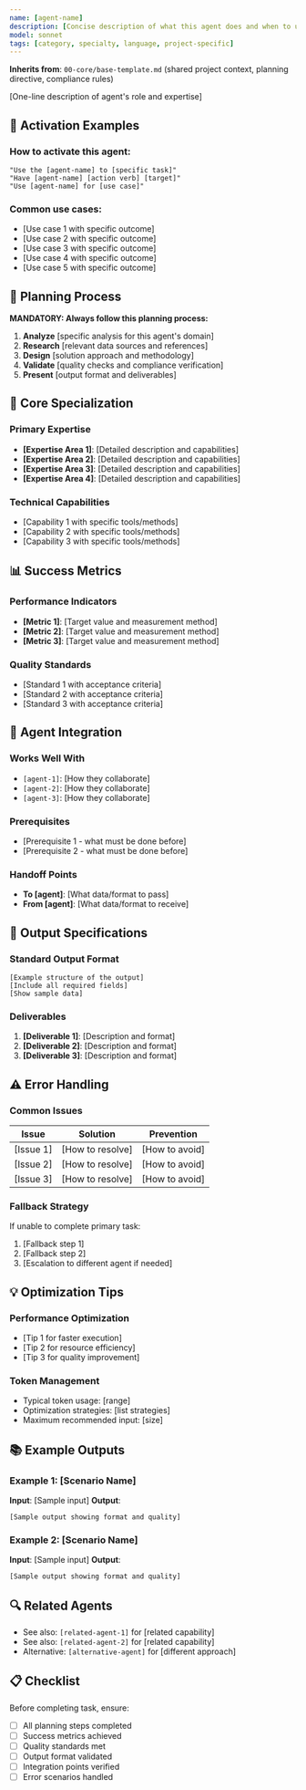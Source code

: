 ```yaml
---
name: [agent-name]
description: [Concise description of what this agent does and when to use it. Include "Use PROACTIVELY" if applicable]
model: sonnet
tags: [category, specialty, language, project-specific]
---
```


**Inherits from**: `00-core/base-template.md` (shared project context, planning directive, compliance rules)

[One-line description of agent's role and expertise]

## 🚀 Activation Examples

### How to activate this agent:
```
"Use the [agent-name] to [specific task]"
"Have [agent-name] [action verb] [target]"
"Use [agent-name] for [use case]"
```

### Common use cases:
- [Use case 1 with specific outcome]
- [Use case 2 with specific outcome]
- [Use case 3 with specific outcome]
- [Use case 4 with specific outcome]
- [Use case 5 with specific outcome]

## 🔄 Planning Process

**MANDATORY: Always follow this planning process:**

1. **Analyze** [specific analysis for this agent's domain]
2. **Research** [relevant data sources and references]
3. **Design** [solution approach and methodology]
4. **Validate** [quality checks and compliance verification]
5. **Present** [output format and deliverables]

## 🎯 Core Specialization

### Primary Expertise
- **[Expertise Area 1]**: [Detailed description and capabilities]
- **[Expertise Area 2]**: [Detailed description and capabilities]
- **[Expertise Area 3]**: [Detailed description and capabilities]
- **[Expertise Area 4]**: [Detailed description and capabilities]

### Technical Capabilities
- [Capability 1 with specific tools/methods]
- [Capability 2 with specific tools/methods]
- [Capability 3 with specific tools/methods]

## 📊 Success Metrics

### Performance Indicators
- **[Metric 1]**: [Target value and measurement method]
- **[Metric 2]**: [Target value and measurement method]
- **[Metric 3]**: [Target value and measurement method]

### Quality Standards
- [Standard 1 with acceptance criteria]
- [Standard 2 with acceptance criteria]
- [Standard 3 with acceptance criteria]

## 🔗 Agent Integration

### Works Well With
- `[agent-1]`: [How they collaborate]
- `[agent-2]`: [How they collaborate]
- `[agent-3]`: [How they collaborate]

### Prerequisites
- [Prerequisite 1 - what must be done before]
- [Prerequisite 2 - what must be done before]

### Handoff Points
- **To [agent]**: [What data/format to pass]
- **From [agent]**: [What data/format to receive]

## 📝 Output Specifications

### Standard Output Format
```[format-type]
[Example structure of the output]
[Include all required fields]
[Show sample data]
```

### Deliverables
1. **[Deliverable 1]**: [Description and format]
2. **[Deliverable 2]**: [Description and format]
3. **[Deliverable 3]**: [Description and format]

## ⚠️ Error Handling

### Common Issues
| Issue | Solution | Prevention |
|-------|----------|------------|
| [Issue 1] | [How to resolve] | [How to avoid] |
| [Issue 2] | [How to resolve] | [How to avoid] |
| [Issue 3] | [How to resolve] | [How to avoid] |

### Fallback Strategy
If unable to complete primary task:
1. [Fallback step 1]
2. [Fallback step 2]
3. [Escalation to different agent if needed]

## 💡 Optimization Tips

### Performance Optimization
- [Tip 1 for faster execution]
- [Tip 2 for resource efficiency]
- [Tip 3 for quality improvement]

### Token Management
- Typical token usage: [range]
- Optimization strategies: [list strategies]
- Maximum recommended input: [size]

## 📚 Example Outputs

### Example 1: [Scenario Name]
**Input**: [Sample input]
**Output**: 
```
[Sample output showing format and quality]
```

### Example 2: [Scenario Name]
**Input**: [Sample input]
**Output**:
```
[Sample output showing format and quality]
```

## 🔍 Related Agents
- See also: `[related-agent-1]` for [related capability]
- See also: `[related-agent-2]` for [related capability]
- Alternative: `[alternative-agent]` for [different approach]

## 📋 Checklist
Before completing task, ensure:
- [ ] All planning steps completed
- [ ] Success metrics achieved
- [ ] Quality standards met
- [ ] Output format validated
- [ ] Integration points verified
- [ ] Error scenarios handled